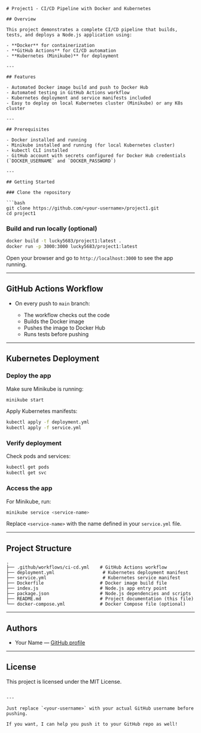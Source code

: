 

````markdow
# Project1 - CI/CD Pipeline with Docker and Kubernetes

## Overview

This project demonstrates a complete CI/CD pipeline that builds, tests, and deploys a Node.js application using:

- **Docker** for containerization  
- **GitHub Actions** for CI/CD automation  
- **Kubernetes (Minikube)** for deployment  

---

## Features

- Automated Docker image build and push to Docker Hub  
- Automated testing in GitHub Actions workflow  
- Kubernetes deployment and service manifests included  
- Easy to deploy on local Kubernetes cluster (Minikube) or any K8s cluster  

---

## Prerequisites

- Docker installed and running  
- Minikube installed and running (for local Kubernetes cluster)  
- kubectl CLI installed  
- GitHub account with secrets configured for Docker Hub credentials (`DOCKER_USERNAME` and `DOCKER_PASSWORD`)  

---

## Getting Started

### Clone the repository

```bash
git clone https://github.com/<your-username>/project1.git
cd project1
````

### Build and run locally (optional)

```bash
docker build -t lucky5683/project1:latest .
docker run -p 3000:3000 lucky5683/project1:latest
```

Open your browser and go to `http://localhost:3000` to see the app running.

---

## GitHub Actions Workflow

* On every push to `main` branch:

  * The workflow checks out the code
  * Builds the Docker image
  * Pushes the image to Docker Hub
  * Runs tests before pushing

---

## Kubernetes Deployment

### Deploy the app

Make sure Minikube is running:

```bash
minikube start
```

Apply Kubernetes manifests:

```bash
kubectl apply -f deployment.yml
kubectl apply -f service.yml
```

### Verify deployment

Check pods and services:

```bash
kubectl get pods
kubectl get svc
```

### Access the app

For Minikube, run:

```bash
minikube service <service-name>
```

Replace `<service-name>` with the name defined in your `service.yml` file.

---

## Project Structure

```
.
├── .github/workflows/ci-cd.yml    # GitHub Actions workflow
├── deployment.yml                  # Kubernetes deployment manifest
├── service.yml                     # Kubernetes service manifest
├── Dockerfile                     # Docker image build file
├── index.js                       # Node.js app entry point
├── package.json                   # Node.js dependencies and scripts
├── README.md                      # Project documentation (this file)
└── docker-compose.yml             # Docker Compose file (optional)
```

---

## Authors

* Your Name — [GitHub profile](https://github.com/<your-username>)

---

## License

This project is licensed under the MIT License.

```

---

Just replace `<your-username>` with your actual GitHub username before pushing.

If you want, I can help you push it to your GitHub repo as well!
```
